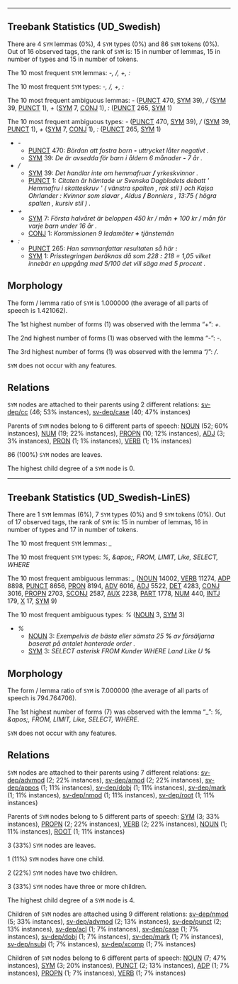 

--------------------------------------------------------------------------------

## Treebank Statistics (UD_Swedish)

There are 4 `SYM` lemmas (0%), 4 `SYM` types (0%) and 86 `SYM` tokens (0%).
Out of 16 observed tags, the rank of `SYM` is: 15 in number of lemmas, 15 in number of types and 15 in number of tokens.

The 10 most frequent `SYM` lemmas: <em>-, /, +, :</em>

The 10 most frequent `SYM` types:  <em>-, /, +, :</em>

The 10 most frequent ambiguous lemmas: <em>-</em> ([PUNCT]() 470, [SYM]() 39), <em>/</em> ([SYM]() 39, [PUNCT]() 1), <em>+</em> ([SYM]() 7, [CONJ]() 1), <em>:</em> ([PUNCT]() 265, [SYM]() 1)

The 10 most frequent ambiguous types:  <em>-</em> ([PUNCT]() 470, [SYM]() 39), <em>/</em> ([SYM]() 39, [PUNCT]() 1), <em>+</em> ([SYM]() 7, [CONJ]() 1), <em>:</em> ([PUNCT]() 265, [SYM]() 1)


* <em>-</em>
  * [PUNCT]() 470: <em>Bördan att fostra barn <b>-</b> uttrycket låter negativt .</em>
  * [SYM]() 39: <em>De är avsedda för barn i åldern 6 månader <b>-</b> 7 år .</em>
* <em>/</em>
  * [SYM]() 39: <em>Det handlar inte om hemmafruar <b>/</b> yrkeskvinnor .</em>
  * [PUNCT]() 1: <em>Citaten är hämtade ur Svenska Dagbladets debatt ' Hemmafru i skatteskruv ' ( vänstra spalten , rak stil ) och Kajsa Ohrlander : Kvinnor som slavar , Aldus <b>/</b> Bonniers , 13:75 ( högra spalten , kursiv stil ) .</em>
* <em>+</em>
  * [SYM]() 7: <em>Första halvåret är beloppen 450 kr / mån <b>+</b> 100 kr / mån för varje barn under 16 år .</em>
  * [CONJ]() 1: <em>Kommissionen 9 ledamöter <b>+</b> tjänstemän</em>
* <em>:</em>
  * [PUNCT]() 265: <em>Han sammanfattar resultaten så här <b>:</b></em>
  * [SYM]() 1: <em>Prisstegringen beräknas då som 228 <b>:</b> 218 = 1,05 vilket innebär en uppgång med 5/100 det vill säga med 5 procent .</em>

## Morphology

The form / lemma ratio of `SYM` is 1.000000 (the average of all parts of speech is 1.421062).

The 1st highest number of forms (1) was observed with the lemma “+”: <em>+</em>.

The 2nd highest number of forms (1) was observed with the lemma “-”: <em>-</em>.

The 3rd highest number of forms (1) was observed with the lemma “/”: <em>/</em>.

`SYM` does not occur with any features.


## Relations

`SYM` nodes are attached to their parents using 2 different relations: [sv-dep/cc]() (46; 53% instances), [sv-dep/case]() (40; 47% instances)

Parents of `SYM` nodes belong to 6 different parts of speech: [NOUN]() (52; 60% instances), [NUM]() (19; 22% instances), [PROPN]() (10; 12% instances), [ADJ]() (3; 3% instances), [PRON]() (1; 1% instances), [VERB]() (1; 1% instances)

86 (100%) `SYM` nodes are leaves.

The highest child degree of a `SYM` node is 0.



--------------------------------------------------------------------------------

## Treebank Statistics (UD_Swedish-LinES)

There are 1 `SYM` lemmas (6%), 7 `SYM` types (0%) and 9 `SYM` tokens (0%).
Out of 17 observed tags, the rank of `SYM` is: 15 in number of lemmas, 16 in number of types and 17 in number of tokens.

The 10 most frequent `SYM` lemmas: <em>_</em>

The 10 most frequent `SYM` types:  <em>%, &amp;apos;, FROM, LIMIT, Like, SELECT, WHERE</em>

The 10 most frequent ambiguous lemmas: <em>_</em> ([NOUN]() 14002, [VERB]() 11274, [ADP]() 8898, [PUNCT]() 8656, [PRON]() 8194, [ADV]() 6016, [ADJ]() 5522, [DET]() 4283, [CONJ]() 3016, [PROPN]() 2703, [SCONJ]() 2587, [AUX]() 2238, [PART]() 1778, [NUM]() 440, [INTJ]() 179, [X]() 17, [SYM]() 9)

The 10 most frequent ambiguous types:  <em>%</em> ([NOUN]() 3, [SYM]() 3)


* <em>%</em>
  * [NOUN]() 3: <em>Exempelvis de bästa eller sämsta 25 <b>%</b> av försäljarna baserat på antalet hanterade order .</em>
  * [SYM]() 3: <em>SELECT asterisk FROM Kunder WHERE Land Like U <b>%</b></em>

## Morphology

The form / lemma ratio of `SYM` is 7.000000 (the average of all parts of speech is 794.764706).

The 1st highest number of forms (7) was observed with the lemma “_”: <em>%, &amp;apos;, FROM, LIMIT, Like, SELECT, WHERE</em>.

`SYM` does not occur with any features.


## Relations

`SYM` nodes are attached to their parents using 7 different relations: [sv-dep/advmod]() (2; 22% instances), [sv-dep/amod]() (2; 22% instances), [sv-dep/appos]() (1; 11% instances), [sv-dep/dobj]() (1; 11% instances), [sv-dep/mark]() (1; 11% instances), [sv-dep/nmod]() (1; 11% instances), [sv-dep/root]() (1; 11% instances)

Parents of `SYM` nodes belong to 5 different parts of speech: [SYM]() (3; 33% instances), [PROPN]() (2; 22% instances), [VERB]() (2; 22% instances), [NOUN]() (1; 11% instances), [ROOT]() (1; 11% instances)

3 (33%) `SYM` nodes are leaves.

1 (11%) `SYM` nodes have one child.

2 (22%) `SYM` nodes have two children.

3 (33%) `SYM` nodes have three or more children.

The highest child degree of a `SYM` node is 4.

Children of `SYM` nodes are attached using 9 different relations: [sv-dep/nmod]() (5; 33% instances), [sv-dep/advmod]() (2; 13% instances), [sv-dep/punct]() (2; 13% instances), [sv-dep/acl]() (1; 7% instances), [sv-dep/case]() (1; 7% instances), [sv-dep/dobj]() (1; 7% instances), [sv-dep/mark]() (1; 7% instances), [sv-dep/nsubj]() (1; 7% instances), [sv-dep/xcomp]() (1; 7% instances)

Children of `SYM` nodes belong to 6 different parts of speech: [NOUN]() (7; 47% instances), [SYM]() (3; 20% instances), [PUNCT]() (2; 13% instances), [ADP]() (1; 7% instances), [PROPN]() (1; 7% instances), [VERB]() (1; 7% instances)

